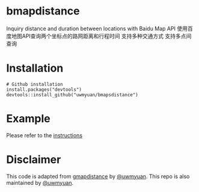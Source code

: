 # bmapdistance
Inquiry distance and duration between locations with Baidu Map API 
使用百度地图API查询两个坐标点的路网距离和行程时间 
支持多种交通方式 
支持多点间查询
# Installation
```
# Github installation
install.packages("devtools")
devtools::install_github("uwmyuan/bmapsdistance")
```
# Example
Please refer to the [instructions](https://github.com/rodazuero/gmapsdistance#example-1)

# Disclaimer
This code is adapted from [gmapdistance](https://github.com/rodazuero/gmapsdistance) by [@uwmyuan](https://github.com/uwmyuan).
This repo is also maintained by [@uwmyuan](https://github.com/uwmyuan). 
